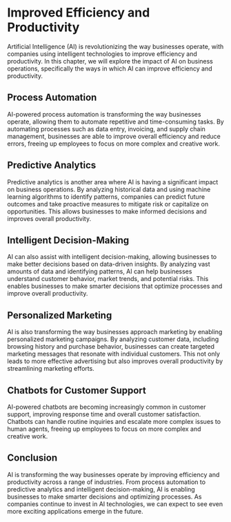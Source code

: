 Improved Efficiency and Productivity
====================================================================================

Artificial Intelligence (AI) is revolutionizing the way businesses operate, with companies using intelligent technologies to improve efficiency and productivity. In this chapter, we will explore the impact of AI on business operations, specifically the ways in which AI can improve efficiency and productivity.

Process Automation
------------------

AI-powered process automation is transforming the way businesses operate, allowing them to automate repetitive and time-consuming tasks. By automating processes such as data entry, invoicing, and supply chain management, businesses are able to improve overall efficiency and reduce errors, freeing up employees to focus on more complex and creative work.

Predictive Analytics
--------------------

Predictive analytics is another area where AI is having a significant impact on business operations. By analyzing historical data and using machine learning algorithms to identify patterns, companies can predict future outcomes and take proactive measures to mitigate risk or capitalize on opportunities. This allows businesses to make informed decisions and improves overall productivity.

Intelligent Decision-Making
---------------------------

AI can also assist with intelligent decision-making, allowing businesses to make better decisions based on data-driven insights. By analyzing vast amounts of data and identifying patterns, AI can help businesses understand customer behavior, market trends, and potential risks. This enables businesses to make smarter decisions that optimize processes and improve overall productivity.

Personalized Marketing
----------------------

AI is also transforming the way businesses approach marketing by enabling personalized marketing campaigns. By analyzing customer data, including browsing history and purchase behavior, businesses can create targeted marketing messages that resonate with individual customers. This not only leads to more effective advertising but also improves overall productivity by streamlining marketing efforts.

Chatbots for Customer Support
-----------------------------

AI-powered chatbots are becoming increasingly common in customer support, improving response time and overall customer satisfaction. Chatbots can handle routine inquiries and escalate more complex issues to human agents, freeing up employees to focus on more complex and creative work.

Conclusion
----------

AI is transforming the way businesses operate by improving efficiency and productivity across a range of industries. From process automation to predictive analytics and intelligent decision-making, AI is enabling businesses to make smarter decisions and optimizing processes. As companies continue to invest in AI technologies, we can expect to see even more exciting applications emerge in the future.
